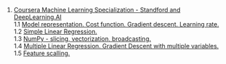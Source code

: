1. <a href="https://www.coursera.org/specializations/machine-learning-introduction">Coursera Machine Learning Specialization - Standford and DeepLearning.AI</a>
<br>1.1 <a href="https://github.com/marslatt/Coursera-notes/blob/master/1.1_Model%20representation.%20Cost%20function.%20Gradient%20descent.%20Learning%20rate.ipynb">Model representation. Cost function. Gradient descent. Learning rate.</a>
<br>1.2 <a href="https://github.com/marslatt/Coursera-notes/blob/master/1.2_Simple%20Linear%20Regression.ipynb">Simple Linear Regression.</a>
<br>1.3 <a href="">NumPy - slicing, vectorization, broadcasting.</a>
<br>1.4 <a href="">Multiple Linear Regression. Gradient Descent with multiple variables.</a>
<br>1.5 <a href="">Feature scalling.</a>

